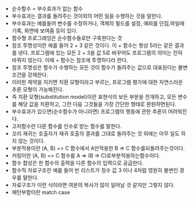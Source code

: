 * 순수함수 = 부수효과가 없는 함수
* 부수효과는 결과를 돌려주는 것이외의 어떤 일을 수행하는 것을 말한다.
* 부수효과는 예를들어 변수를 수정하거나, 객체의 필드를 설정, 예외를 던짐,파일에 기록, 화면에 보여줌 등이 있다.
* 함수형 프로그래밍은 순수함수들로만 구축한다는 것
* 참조 투명성이란 예를 들어 2 + 3 같은 것이다. 이 + 함수는 항상 5라는 같은 결과를 낸다. 프로그램에 있는 모든 2 + 3을 값 5로 바꾸어도 프로그램의 의미는 전혀 바뀌지 않는다. 이때 + 함수는 참조에 투명하다라 한다.
* 참조 투명성은 함수가 수행하는 모든 것이 함수가 돌려주는 값으로 대표된다는 불변 조건을 강제한다.
* 이러한 제약을 지키면 치환 모형이라고 부르는, 프로그램 평가에 대한 자연스러운 추론 모형이 가능해진다.
* 즉 치환 모형\(substitution model\)이란 표현식의 보든 부분을 전개하고, 모든 변수를 해당 값을 치환하고, 그런 다음 그것들을 가장 간단한 형태로 환원하면된다.
* 부수효과가 있으면\(순수함수가 아니라면\) 프로그램의 행동에 관한 추론이 어려워진다.
* 고차함수란 다른 함수를 인수로 받는 함수를 말한다.
* 꼬리 재귀는 호출자가 재귀 호출의 결과를 그대로 돌려주는 것 외에는 아무 일도 하지 않는 것이다.
* 부분적용이란 \(A, B\) =&gt; C 함수에서 A만적용한 B =&gt; C 함수를되돌려주는것이다.
* 커링이란 \(A, B\) =&gt; C 함수를 A =&gt; \(B =&gt; C\)로부분적용하는함수이다.
* 함수 합성은 한 함수의 출력을 다른 함수의 입력으로 공급한다.
* 함수적 자료구조란 예를 들어 빈 리스트가 정수 값 3 이나 4처럼 영원히 불변인 경우를 말한다.
* 자료구조가 이런 식이라면 여분의 복사가 많이 일어날 것 같지만 그렇지 않다.
* 패턴부합이란 match case



